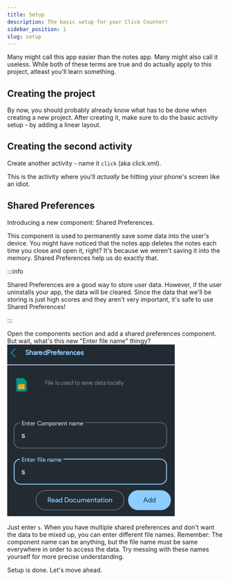 ```yaml
---
title: Setup
description: The basic setup for your Click Counter!
sidebar_position: 1
slug: setup
---
```


Many might call this app easier than the notes app. Many might also call it useless. While both of these terms are true and do actually apply to this project, atleast you'll learn something.

## Creating the project
By now, you should probably already know what has to be done when creating a new project. After creating it, make sure to do the basic activity setup - by adding a linear layout.

## Creating the second activity
Create another activity - name it `click` (aka click.xml).

This is the activity where you'll *actually* be hitting your phone's screen like an idiot.

## Shared Preferences
Introducing a new component: Shared Preferences. 

This component is used to permanently save some data into the user's device. You might have noticed that the notes app deletes the notes each time you close and open it, right? It's because we weren't saving it into the memory. Shared Preferences help us do exactly that.

:::info

Shared Preferences are a good way to store user data. However, if the user uninstalls your app, the data will be cleared. Since the data that we'll be storing is just high scores and they aren't very important, it's safe to use Shared Preferences!

:::

Open the components section and add a shared preferences component. But wait, what's this new "Enter file name" thingy?
![Shared Preferences](img/image.png)

Just enter `s`. When you have multiple shared preferences and don't want the data to be mixed up, you can enter different file names. Remember: The component name can be anything, but the file name must be same everywhere in order to access the data. Try messing with these names yourself for more precise understanding.


Setup is done. Let's move ahead.